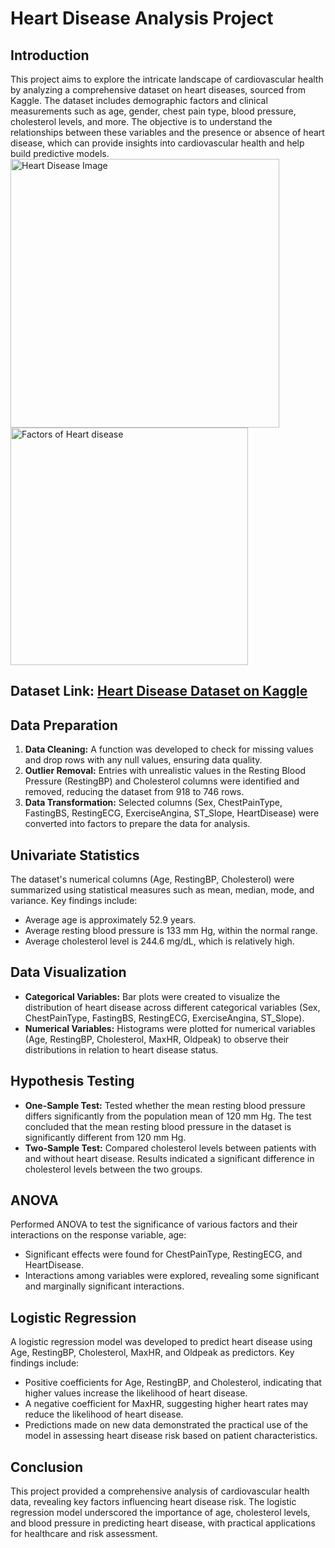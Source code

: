 # Heart Disease Analysis Project

## Introduction
This project aims to explore the intricate landscape of cardiovascular health by analyzing a comprehensive dataset on heart diseases, sourced from Kaggle. The dataset includes demographic factors and clinical measurements such as age, gender, chest pain type, blood pressure, cholesterol levels, and more. The objective is to understand the relationships between these variables and the presence or absence of heart disease, which can provide insights into cardiovascular health and help build predictive models.
<img src= "https://github.com/user-attachments/assets/e18724e1-4e66-4dfc-938a-7678b62a6e50" alt="Heart Disease Image" width="430"/>
<img src= "https://github.com/user-attachments/assets/d4d5754d-63c7-40e5-b8c6-e9282c2f4dc4" alt="Factors of Heart disease" width="380"/>

## Dataset Link: [Heart Disease Dataset on Kaggle](https://www.kaggle.com/datasets/amirmahdiabbootalebi/heart-disease/data)

## Data Preparation
1. **Data Cleaning:** A function was developed to check for missing values and drop rows with any null values, ensuring data quality.
2. **Outlier Removal:** Entries with unrealistic values in the Resting Blood Pressure (RestingBP) and Cholesterol columns were identified and removed, reducing the dataset from 918 to 746 rows.
3. **Data Transformation:** Selected columns (Sex, ChestPainType, FastingBS, RestingECG, ExerciseAngina, ST_Slope, HeartDisease) were converted into factors to prepare the data for analysis.

## Univariate Statistics
The dataset's numerical columns (Age, RestingBP, Cholesterol) were summarized using statistical measures such as mean, median, mode, and variance. Key findings include:
- Average age is approximately 52.9 years.
- Average resting blood pressure is 133 mm Hg, within the normal range.
- Average cholesterol level is 244.6 mg/dL, which is relatively high.
  
## Data Visualization
- **Categorical Variables:** Bar plots were created to visualize the distribution of heart disease across different categorical variables (Sex, ChestPainType, FastingBS, RestingECG, ExerciseAngina, ST_Slope).
- **Numerical Variables:** Histograms were plotted for numerical variables (Age, RestingBP, Cholesterol, MaxHR, Oldpeak) to observe their distributions in relation to heart disease status.

## Hypothesis Testing
- **One-Sample Test:** Tested whether the mean resting blood pressure differs significantly from the population mean of 120 mm Hg. The test concluded that the mean resting blood pressure in the dataset is significantly different from 120 mm Hg.
- **Two-Sample Test:** Compared cholesterol levels between patients with and without heart disease. Results indicated a significant difference in cholesterol levels between the two groups.

## ANOVA
Performed ANOVA to test the significance of various factors and their interactions on the response variable, age:
- Significant effects were found for ChestPainType, RestingECG, and HeartDisease.
- Interactions among variables were explored, revealing some significant and marginally significant interactions.

## Logistic Regression
A logistic regression model was developed to predict heart disease using Age, RestingBP, Cholesterol, MaxHR, and Oldpeak as predictors. Key findings include:
- Positive coefficients for Age, RestingBP, and Cholesterol, indicating that higher values increase the likelihood of heart disease.
- A negative coefficient for MaxHR, suggesting higher heart rates may reduce the likelihood of heart disease.
- Predictions made on new data demonstrated the practical use of the model in assessing heart disease risk based on patient characteristics.

## Conclusion
This project provided a comprehensive analysis of cardiovascular health data, revealing key factors influencing heart disease risk. The logistic regression model underscored the importance of age, cholesterol levels, and blood pressure in predicting heart disease, with practical applications for healthcare and risk assessment.
